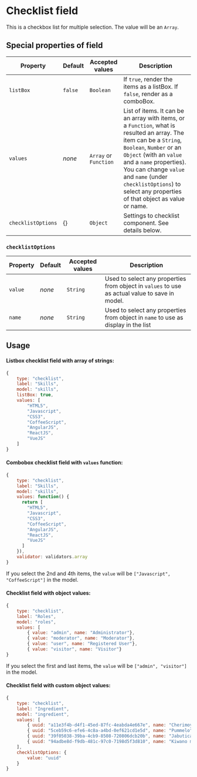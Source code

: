 # Checklist field
This is a checkbox list for multiple selection. The value will be an `Array`.

## Special properties of field

Property   | Default  | Accepted values       | Description
---------- | -------- | --------------------- | -----------
`listBox`  | `false`  | `Boolean`             | If `true`, render the items as a listBox. If `false`, render as a comboBox.
`values`   | _none_   | `Array` or `Function` | List of items. It can be an array with items, or a `Function`, what is resulted an array. The item can be a `String`, `Boolean`, `Number` or an `Object` (with an `value` and a `name` properties). You can change `value` and `name` \(under `checklistOptions`\) to select any properties of that object as value or name. 
| `checklistOptions` | {} | `Object` | Settings to checklist component. See details below. |

### `checklistOptions`

| Property | Default | Accepted values | Description |
| --- | --- | --- | --- |
| `value` | _none_ | `String` | Used to select any properties from object in `values` to use as actual value to save in model. |
| `name` | _none_ | `String` | Used to select any properties from object in `name` to use as display in the list |


## Usage
#### Listbox checklist field with array of strings:

```js
{
	type: "checklist",
	label: "Skills",
	model: "skills",
    listBox: true,
    values: [
        "HTML5",
        "Javascript",
        "CSS3",
        "CoffeeScript",
        "AngularJS",
        "ReactJS",
        "VueJS"
    ]    
}
```

#### Combobox checklist field with `values` function:
```js
{
	type: "checklist",
	label: "Skills",
	model: "skills",
    values: function() {
      return [
        "HTML5",
        "Javascript",
        "CSS3",
        "CoffeeScript",
        "AngularJS",
        "ReactJS",
        "VueJS"
      ]    
    }),
    validator: validators.array
}
```
If you select the 2nd and 4th items, the `value` will be `["Javascript", "CoffeeScript"]` in the model.

#### Checklist field with object values:
```js
{
    type: "checklist",
    label: "Roles",
    model: "roles",
    values: [
        { value: "admin", name: "Administrator"},
        { value: "moderator", name: "Moderator"},
        { value: "user", name: "Registered User"},
        { value: "visitor", name: "Visitor"}
}
```
If you select the first and last items, the `value` will be `["admin", "visitor"]` in the model.

#### Checklist field with custom object values:
```js
{
    type: "checklist",
    label: "Ingredient",
    model: "ingredient",
    values: [
        { uuid: "a11e3f4b-d4f1-45ed-87fc-4eabda4e667e", name: "Cherimoya"},
        { uuid: "5ceb59c6-efe6-4c8a-a4bd-0ef621cd1e5d", name: "Pummelo"},
        { uuid: "39f05038-39ba-4cb9-8508-720806dcb20b", name: "Jabuticaba"},
        { uuid: "94adbe8d-f9db-481c-97c0-7198d5f3d810", name: "Kiwano melon"}
    ],
    checklistOptions: {
        value: "uuid" 
    }
}
```
